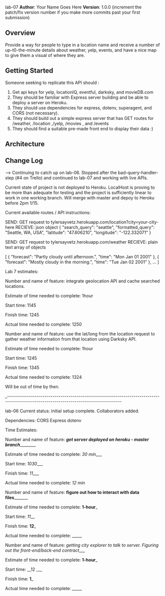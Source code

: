 lab-07
**Author**: Your Name Goes Here
**Version**: 1.0.0 (increment the patch/fix version number if you make more commits past your first submission)

## Overview

<!-- Provide a high level overview of what this application is and why you are building it, beyond the fact that it's an assignment for this class. (i.e. What's your problem domain?) -->

Provide a way for people to type in a location name and receive a number of up-t0-the-minute details about weather, yelp, events, and have a nice map to give them a visual of where they are.

## Getting Started
<!-- What are the steps that a user must take in order to build this app on their own machine and get it running? -->
Someone seeking to replicate this API should :
1. Get api keys for yelp, locationIQ, eventful, darksky, and movieDB.com
2. They should be familiar with Express server building and be able to deploy a server on Heroku.
3. They should use dependencies for express, dotenv, superagent, and CORS (not necessary).
4. They should build out a simple express server that has GET routes for /weather, /location ,/yelp, /movies , and /events
5. They should find a suitable pre-made front end  to display their data :)
## Architecture
<!-- Provide a detailed description of the application design. What technologies (languages, libraries, etc) you're using, and any other relevant design information. -->


## Change Log
<!-- Use this area to document the iterative changes made to your application as each feature is successfully implemented. Use time stamps. Here's an examples:

01-01-2001 4:59pm - Application now has a fully-functional express server, with a GET route for the location resource.

## Credits and Collaborations
<!-- Give credit (and a link) to other people or resources that helped you build this application. -->
-->
Continuing to catch up on lab-06. Stopped after the bad-query-handler-step (#4 on Trello) and continued to lab-07 and working with live APIs.

Current state of project is not deployed to Heroku. LocalHost is proving to be more than adequate for testing and the project is sufficiently linear to work in one working branch. Will merge with master and depoy to Heroku before 2pm 1/15.

Current available routes / API instructions: 

SEND: GET request to tylersayvetz.herokuapp.com/location?city=your-city-here
RECIEVE: json object {
  "search_query": "seattle",
  "formatted_query": "Seattle, WA, USA",
  "latitude": "47.606210",
  "longitude": "-122.332071"
}

SEND: GET request to tylersayvetz.herokuapp.com/weather
RECIEVE: plain text array of objects

[
  {
    "forecast": "Partly cloudy until afternoon.",
    "time": "Mon Jan 01 2001"
  },
  {
    "forecast": "Mostly cloudy in the morning.",
    "time": "Tue Jan 02 2001"
  },
  ...
]


Lab 7 estimates:


Number and name of feature: integrate geolocation API and cache searched locations.

Estimate of time needed to complete: 1hour

Start time: 1145

Finish time: 1245

Actual time needed to complete: 1250


Number and name of feature: use the lat/long from the location request to gather weather information from that location using Darksky API.

Estimate of time needed to complete: 1hour

Start time: 1245

Finish time: 1345

Actual time needed to complete: 1324





Will be out of time by then.



_----------------------------------------------------------------------------------------------------------------------------------------




lab-06
Current status: 
initial setup complete. Collaborators added. 

Dependencies:
CORS
Express
dotenv

Time Estimates:

Number and name of feature: _____get server deployed on heroku - master branch_____________

Estimate of time needed to complete: _30 min____

Start time: _1030____

Finish time: _11____

Actual time needed to complete: _12 min_



Number and name of feature: ________figure out how to interact with data files_______________

Estimate of time needed to complete: __1-hour___

Start time: _11___

Finish time: __12___

Actual time needed to complete: _____




Number and name of feature: _getting city explorer to talk to server. Figuring out the front-end/back-end contract____

Estimate of time needed to complete: __1-hour___

Start time: __12 ___

Finish time: __1___

Actual time needed to complete: _____
